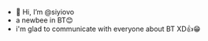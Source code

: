 - 👋 Hi, I’m @siyiovo
- a newbee in BT😊
- i'm glad to communicate with everyone about BT XD👍😁

<!---
siyiovo/siyiovo is a ✨ special ✨ repository because its `README.md` (this file) appears on your GitHub profile.
You can click the Preview link to take a look at your changes.
--->
